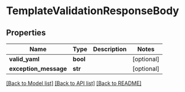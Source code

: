 # TemplateValidationResponseBody

## Properties
Name | Type | Description | Notes
------------ | ------------- | ------------- | -------------
**valid_yaml** | **bool** |  | [optional] 
**exception_message** | **str** |  | [optional] 

[[Back to Model list]](../README.md#documentation-for-models) [[Back to API list]](../README.md#documentation-for-api-endpoints) [[Back to README]](../README.md)

